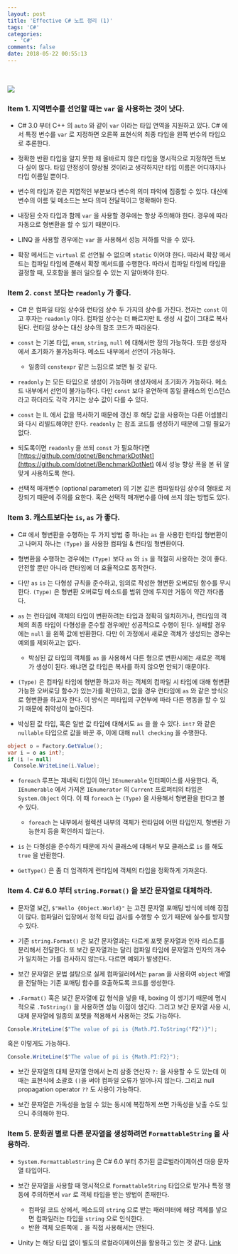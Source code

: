 ```yaml
---
layout: post
title: 'Effective C# 노트 정리 (1)'
tags: 'C#'
categories:
  - 'C#'
comments: false
date: 2018-05-22 00:55:13
---
```

　
<!-- more -->
![](..\..\..\..\..\images\201805\22\learn_csharp.jpg)

### Item 1. 지역변수를 선언할 때는 `var` 을 사용하는 것이 낫다.

* C# 3.0 부터 C++ 의 `auto` 와 같이 `var` 이라는 타입 연역을 지원하고 있다. C# 에서 특정 변수를 `var` 로 지정하면 오른쪽 표현식의 최종 타입을 왼쪽 변수의 타입으로 추론한다.

* 정확한 반환 타입을 알지 못한 채 올바르지 않은 타입을 명시적으로 지정하면 득보다 실이 많다. 타입 안정성이 향상될 것이라고 생각하지만 타입 이름은 어디까지나 타입 이름일 뿐이다.

* 변수의 타입과 같은 지엽적인 부분보다 변수의 의미 파악에 집중할 수 있다. 대신에 변수의 이름 및 메소드는 보다 의미 전달적이고 명확해야 한다.

* 내장된 숫자 타입과 함께 `var` 을 사용할 경우에는 항상 주의해야 한다. 경우에 따라 자동으로 형변환을 할 수 있기 때문이다.

* LINQ 을 사용할 경우에는 `var` 을 사용해서 성능 저하를 막을 수 있다.

* 확장 메서드는 `virtual` 로 선언될 수 없으며 `static` 이어야 한다. 따라서 확장 메서드는 컴파일 타임에 준해서 확장 메서드를 수행한다. 따라서 컴파일 타임에 타입을 결정할 때, 모호함을 불러 일으킬 수 있는 지 알아봐야 한다.

### Item 2. `const` 보다는 `readonly` 가 좋다.

* C# 은 컴파일 타임 상수와 런타임 상수 두 가지의 상수를 가진다. 전자는 `const` 이고 후자는 `readonly` 이다. 컴파일 상수는 더 빠르지만 IL 생성 시 값이 그대로 복사된다. 런타임 상수는 대신 상수의 참조 코드가 따라온다.

* `const` 는 기본 타입, `enum`, `string`, `null` 에 대해서만 정의 가능하다. 또한 생성자에서 초기화가 불가능하다. 메소드 내부에서 선언이 가능하다.
  * 일종의 `constexpr` 같은 느낌으로 보면 될 것 같다.


* `readonly` 는 모든 타입으로 생성이 가능하며 생성자에서 초기화가 가능하다. 메소드 내부에서 선언이 불가능하다. 다만 `const` 보다 유연하며 동일 클래스의 인스턴스라고 하더라도 각각 가지는 상수 값이 다를 수 있다.

* `const` 는 IL 에서 값을 복사하기 때문에 갱신 후 해당 값을 사용하는 다른 어셈블리와 다시 리빌드해야만 한다. `readonly` 는 참조 코드를 생성하기 때문에 그럴 필요가 없다.

* 되도록이면 `readonly` 을 쓰되 `const` 가 필요하다면 [https://github.com/dotnet/BenchmarkDotNet](https://github.com/dotnet/BenchmarkDotNet) 에서 성능 향상 폭을 본 뒤 알맞게 사용하도록 한다.

* 선택적 매개변수 (optional parameter) 의 기본 값은 컴파일타임 상수의 형태로 저장되기 때문에 주의를 요한다. 혹은 선택적 매개변수를 아예 쓰지 않는 방법도 있다.

### Item 3. 캐스트보다는 `is`, `as` 가 좋다.

* C# 에서 형변환을 수행하는 두 가지 방법 중 하나는 `as` 을 사용한 런타임 형변환이고 나머지 하나는 `(Type)` 을 사용한 컴파일 & 런타임 형변환이다.

* 형변환을 수행하는 경우에는 `(Type)` 보다 `as` 와 `is` 을 적절히 사용하는 것이 좋다. 안전할 뿐만 아니라 런타임에 더 효율적으로 동작한다.

* 다만 `as` `is` 는 다형성 규칙을 준수하고, 임의로 작성한 형변환 오버로딩 함수를 무시한다. `(Type)` 은 형변환 오버로딩 메소드를 범위 안에 두지만 거동이 약간 까다롭다.

* `as` 는 런타임에 객체의 타입이 변환하려는 타입과 정확히 일치하거나, 런타임의 객체의 최종 타입이 다형성을 준수할 경우에만 성공적으로 수행이 된다. 실패할 경우에는 `null` 을 왼쪽 값에 반환한다. 다만 이 과정에서 새로운 객체가 생성되는 경우는 예외를 제외하고는 없다.
  * 박싱된 값 타입의 객체를 `as` 을 사용해서 다른 형으로 변환시에는 새로운 객체가 생성이 된다. 왜냐면 값 타입은 복사를 하지 않으면 안되기 때문이다.


* `(Type)` 은 컴파일 타임에 형변환 하고자 하는 객체의 컴파일 시 타입에 대해 형변환 가능한 오버로딩 함수가 있는가를 확인하고, 없을 경우 런타임에 `as` 와 같은 방식으로 형변환을 하고자 한다. 이 방식은 피타입의 구현부에 따라 다른 행동을 할 수 있기 때문에 취약성이 높아진다.

* 박싱된 값 타입, 혹은 일반 값 타입에 대해서도 `as` 을 쓸 수 있다. `int?` 와 같은 `nullable` 타입으로 값을 바꾼 후, 이에 대해 `null checking` 을 수행한다.

``` csharp
object o = Factory.GetValue();
var i = o as int?;
if (i != null)
  Console.WriteLine(i.Value);
```

* `foreach` 루프는 제네릭 타입이 아닌 `IEnumerable` 인터페이스를 사용한다. 즉, `IEnumerable` 에서 가져온 `IEnumerator` 의 `Current` 프로퍼티의 타입은 `System.Object` 이다. 이 때 `foreach` 는 `(Type)` 을 사용해서 형변환을 한다고 볼 수 있다.
  * `foreach` 는 내부에서 컬렉션 내부의 객체가 런타임에 어떤 타입인지, 형변환 가능한지 등을 확인하지 않는다.


* `is` 는 다형성을 준수하기 때문에 자식 클래스에 대해서 부모 클래스로 `is` 를 해도 `true` 을 반환한다.

* `GetType()` 은 좀 더 엄격하게 런타임에 객체의 타입을 정확하게 가져온다.

### Item 4. C# 6.0 부터 `string.Format()` 을 보간 문자열로 대체하라.

* 문자열 보간, `$"Hello {Object.World}"` 는 고전 문자열 포매팅 방식에 비해 장점이 많다. 컴파일러 입장에서 정적 타입 검사를 수행할 수 있기 때문에 실수를 방지할 수 있다.

* 기존 `string.Format()` 은 보간 문자열과는 다르게 포맷 문자열과 인자 리스트를 분리해서 전달한다. 또 보간 문자열과는 달리 컴파일 타임에 문자열과 인자의 개수가 일치하는 가를 검사하지 않는다. 다르면 예외가 발생한다.

* 보간 문자열은 문법 설탕으로 실제 컴파일러에서는 `param` 을 사용하여 `object` 배열을 전달하는 기존 포매팅 함수를 호출하도록 코드를 생성한다.

* `.Format()` 혹은 보간 문자열에 값 형식을 넣을 때, boxing 이 생기기 때문에 명시적으로 `.ToString()` 을 사용하면 성능 이점이 생긴다. 그리고 보간 문자열 사용 시, 대체 문자열에 일종의 포맷을 적용해서 사용하는 것도 가능하다.

``` csharp
Console.WriteLine($"The value of pi is {Math.PI.ToString("F2")}");
```

혹은 이렇게도 가능하다.

``` csharp
Console.WriteLine($"The value of pi is {Math.PI:F2}");
```

* 보간 문자열의 대체 문자열 안에서 논리 삼중 연산자 `?:` 을 사용할 수 도 있는데 이때는 표현식에 소괄호 `()`을 써야 컴파일 오류가 일어나지 않는다. 그리고 null propagation operator `??` 도 사용이 가능하다. 

* 보간 문자열은 가독성을 높일 수 있는 동시에 복잡하게 쓰면 가독성을 낮출 수도 있으니 주의해야 한다.

### Item 5. 문화권 별로 다른 문자열을 생성하려면 `FormattableString` 을 사용하라.

* `System.FormattableString` 은 C# 6.0 부터 추가된 글로벌라이제이션 대응 문자열 타입이다. 

* 보간 문자열을 사용할 때 명시적으로 `FormattableString` 타입으로 받거나 특정 행동에 주의하면서 `var` 로 객체 타입을 받는 방법이 존재한다.
  * 컴파일 코드 상에서, 메소드의 `string` 으로 받는 패러미터에 해당 객체를 넣으면 컴파일러는 타입을 `string` 으로 인식한다.
  * 반환 객체 오른쪽에 `.` 을 직접 사용해서는 안된다.


* Unity 는 해당 타입 없이 별도의 로컬라이제이션을 활용하고 있는 것 같다. [Link](https://unity3d.com/kr/learn/tutorials/topics/scripting/localized-text-component)
